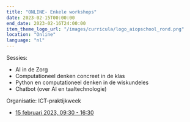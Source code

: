 ```yaml
---
title: "ONLINE- Enkele workshops"
date: 2023-02-15T00:00:00
end_date: 2023-02-16T24:00:00
item_theme_logo_url: "/images/curricula/logo_aiopschool_rond.png"
location: "Online"
language: "nl"
---
```


Sessies: 
* AI in de Zorg
* Computationeel denken concreet in de klas
* Python en computationeel denken in de wiskundeles
* Chatbot (over AI en taaltechnologie) 

Organisatie: ICT-praktijkweek

- [15 februari 2023, 09:30 - 16:30](https://www.ictdag.be/39)
